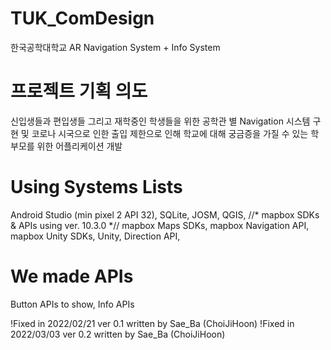 # TUK_ComDesign
한국공학대학교 AR Navigation System + Info System

# 프로젝트 기획 의도
신입생들과 편입생들 그리고 재학중인 학생들을 위한 공학관 별 Navigation 시스템 구현 및 코로나 시국으로 인한 출입 제한으로 인해 학교에 대해 궁금증을 가질 수 있는 학부모를 위한 어플리케이션 개발

# Using Systems Lists
Android Studio (min pixel 2 API 32),
SQLite,
JOSM,
QGIS,
//* mapbox SDKs & APIs using ver. 10.3.0 *//
mapbox Maps SDKs,
mapbox Navigation API,
mapbox Unity SDKs,
Unity,
Direction API,

# We made APIs
Button APIs to show,
Info APIs


!Fixed in 2022/02/21 ver 0.1 written by Sae_Ba (ChoiJiHoon) 
!Fixed in 2022/03/03 ver 0.2 written by Sae_Ba (ChoiJiHoon)
